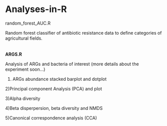 # Analyses-in-R

random_forest_AUC.R 

Random forest classifier of antibiotic resistance data to define categories of agricultural fields.
<br/>
<br/>
<br/>
**ARGS.R**

Analysis of ARGs and bacteria of interest (more details about the experiment soon...)

1) ARGs abundance stacked barplot and dotplot

2)Principal component Analysis (PCA) and plot

3)Alpha diversity

4)Beta disperpersion, beta diversity and NMDS

5)Canonical correspondence analysis (CCA)

